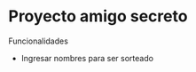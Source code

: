 <h1>Proyecto amigo secreto</h1>
<p>Funcionalidades</p>
<ul><li>Ingresar nombres para ser sorteado</li></ul>

